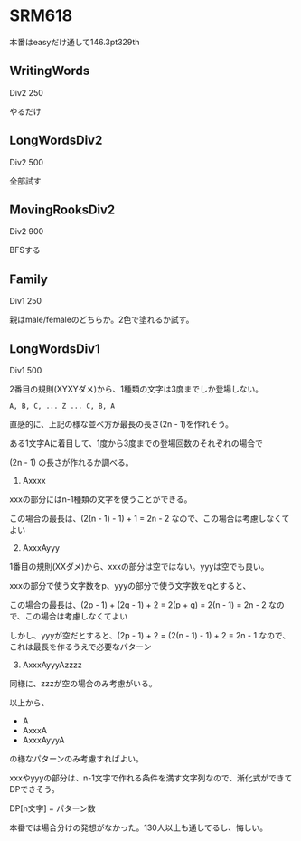 # SRM618
本番はeasyだけ通して146.3pt329th

## WritingWords
Div2 250

やるだけ

## LongWordsDiv2
Div2 500

全部試す

## MovingRooksDiv2
Div2 900

BFSする

## Family
Div1 250

親はmale/femaleのどちらか。2色で塗れるか試す。

## LongWordsDiv1
Div1 500

2番目の規則(XYXYダメ)から、1種類の文字は3度までしか登場しない。

    A, B, C, ... Z ... C, B, A

直感的に、上記の様な並べ方が最長の長さ(2n - 1)を作れそう。

ある1文字Aに着目して、1度から3度までの登場回数のそれぞれの場合で

(2n - 1) の長さが作れるか調べる。

1. Axxxx

xxxの部分にはn-1種類の文字を使うことができる。

この場合の最長は、(2(n - 1) - 1) + 1 = 2n - 2 なので、この場合は考慮しなくてよい

2. AxxxAyyy

1番目の規則(XXダメ)から、xxxの部分は空ではない。yyyは空でも良い。

xxxの部分で使う文字数をp、yyyの部分で使う文字数をqとすると、

この場合の最長は、(2p - 1) + (2q - 1) + 2 = 2(p + q) = 2(n - 1) = 2n - 2 なので、この場合は考慮しなくてよい

しかし、yyyが空だとすると、(2p - 1) + 2 = (2(n - 1) - 1) + 2 = 2n - 1 なので、これは最長を作るうえで必要なパターン

3. AxxxAyyyAzzzz

同様に、zzzが空の場合のみ考慮がいる。

以上から、
 - A
 - AxxxA
 - AxxxAyyyA

の様なパターンのみ考慮すればよい。

xxxやyyyの部分は、n-1文字で作れる条件を満す文字列なので、漸化式ができてDPできそう。

DP[n文字] = パターン数

本番では場合分けの発想がなかった。130人以上も通してるし、悔しい。
